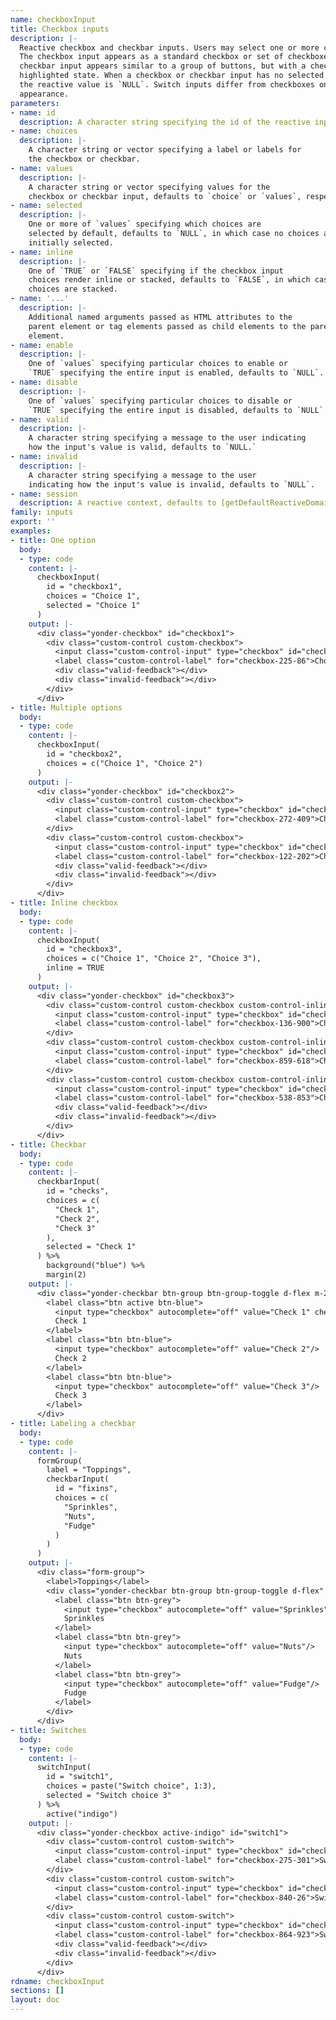 ```yaml
---
name: checkboxInput
title: Checkbox inputs
description: |-
  Reactive checkbox and checkbar inputs. Users may select one or more choices.
  The checkbox input appears as a standard checkbox or set of checkboxes. The
  checkbar input appears similar to a group of buttons, but with a checked or
  highlighted state. When a checkbox or checkbar input has no selected choices
  the reactive value is `NULL`. Switch inputs differ from checkboxes only in
  appearance.
parameters:
- name: id
  description: A character string specifying the id of the reactive input.
- name: choices
  description: |-
    A character string or vector specifying a label or labels for
    the checkbox or checkbar.
- name: values
  description: |-
    A character string or vector specifying values for the
    checkbox or checkbar input, defaults to `choice` or `values`, respectively.
- name: selected
  description: |-
    One or more of `values` specifying which choices are
    selected by default, defaults to `NULL`, in which case no choices are
    initially selected.
- name: inline
  description: |-
    One of `TRUE` or `FALSE` specifying if the checkbox input
    choices render inline or stacked, defaults to `FALSE`, in which case the
    choices are stacked.
- name: '...'
  description: |-
    Additional named arguments passed as HTML attributes to the
    parent element or tag elements passed as child elements to the parent
    element.
- name: enable
  description: |-
    One of `values` specifying particular choices to enable or
    `TRUE` specifying the entire input is enabled, defaults to `NULL`.
- name: disable
  description: |-
    One of `values` specifying particular choices to disable or
    `TRUE` specifying the entire input is disabled, defaults to `NULL`.
- name: valid
  description: |-
    A character string specifying a message to the user indicating
    how the input's value is valid, defaults to `NULL.`
- name: invalid
  description: |-
    A character string specifying a message to the user
    indicating how the input's value is invalid, defaults to `NULL`.
- name: session
  description: A reactive context, defaults to [getDefaultReactiveDomain()](getdefaultreactivedomain.html).
family: inputs
export: ''
examples:
- title: One option
  body:
  - type: code
    content: |-
      checkboxInput(
        id = "checkbox1",
        choices = "Choice 1",
        selected = "Choice 1"
      )
    output: |-
      <div class="yonder-checkbox" id="checkbox1">
        <div class="custom-control custom-checkbox">
          <input class="custom-control-input" type="checkbox" id="checkbox-225-86" name="checkbox-225-86" value="Choice 1" checked autocomplete="off"/>
          <label class="custom-control-label" for="checkbox-225-86">Choice 1</label>
          <div class="valid-feedback"></div>
          <div class="invalid-feedback"></div>
        </div>
      </div>
- title: Multiple options
  body:
  - type: code
    content: |-
      checkboxInput(
        id = "checkbox2",
        choices = c("Choice 1", "Choice 2")
      )
    output: |-
      <div class="yonder-checkbox" id="checkbox2">
        <div class="custom-control custom-checkbox">
          <input class="custom-control-input" type="checkbox" id="checkbox-272-409" name="checkbox-272-409" value="Choice 1" autocomplete="off"/>
          <label class="custom-control-label" for="checkbox-272-409">Choice 1</label>
        </div>
        <div class="custom-control custom-checkbox">
          <input class="custom-control-input" type="checkbox" id="checkbox-122-202" name="checkbox-122-202" value="Choice 2" autocomplete="off"/>
          <label class="custom-control-label" for="checkbox-122-202">Choice 2</label>
          <div class="valid-feedback"></div>
          <div class="invalid-feedback"></div>
        </div>
      </div>
- title: Inline checkbox
  body:
  - type: code
    content: |-
      checkboxInput(
        id = "checkbox3",
        choices = c("Choice 1", "Choice 2", "Choice 3"),
        inline = TRUE
      )
    output: |-
      <div class="yonder-checkbox" id="checkbox3">
        <div class="custom-control custom-checkbox custom-control-inline">
          <input class="custom-control-input" type="checkbox" id="checkbox-136-900" name="checkbox-136-900" value="Choice 1" autocomplete="off"/>
          <label class="custom-control-label" for="checkbox-136-900">Choice 1</label>
        </div>
        <div class="custom-control custom-checkbox custom-control-inline">
          <input class="custom-control-input" type="checkbox" id="checkbox-859-618" name="checkbox-859-618" value="Choice 2" autocomplete="off"/>
          <label class="custom-control-label" for="checkbox-859-618">Choice 2</label>
        </div>
        <div class="custom-control custom-checkbox custom-control-inline">
          <input class="custom-control-input" type="checkbox" id="checkbox-538-853" name="checkbox-538-853" value="Choice 3" autocomplete="off"/>
          <label class="custom-control-label" for="checkbox-538-853">Choice 3</label>
          <div class="valid-feedback"></div>
          <div class="invalid-feedback"></div>
        </div>
      </div>
- title: Checkbar
  body:
  - type: code
    content: |-
      checkbarInput(
        id = "checks",
        choices = c(
          "Check 1",
          "Check 2",
          "Check 3"
        ),
        selected = "Check 1"
      ) %>%
        background("blue") %>%
        margin(2)
    output: |-
      <div class="yonder-checkbar btn-group btn-group-toggle d-flex m-2" id="checks" data-toggle="buttons">
        <label class="btn active btn-blue">
          <input type="checkbox" autocomplete="off" value="Check 1" checked/>
          Check 1
        </label>
        <label class="btn btn-blue">
          <input type="checkbox" autocomplete="off" value="Check 2"/>
          Check 2
        </label>
        <label class="btn btn-blue">
          <input type="checkbox" autocomplete="off" value="Check 3"/>
          Check 3
        </label>
      </div>
- title: Labeling a checkbar
  body:
  - type: code
    content: |-
      formGroup(
        label = "Toppings",
        checkbarInput(
          id = "fixins",
          choices = c(
            "Sprinkles",
            "Nuts",
            "Fudge"
          )
        )
      )
    output: |-
      <div class="form-group">
        <label>Toppings</label>
        <div class="yonder-checkbar btn-group btn-group-toggle d-flex" id="fixins" data-toggle="buttons">
          <label class="btn btn-grey">
            <input type="checkbox" autocomplete="off" value="Sprinkles"/>
            Sprinkles
          </label>
          <label class="btn btn-grey">
            <input type="checkbox" autocomplete="off" value="Nuts"/>
            Nuts
          </label>
          <label class="btn btn-grey">
            <input type="checkbox" autocomplete="off" value="Fudge"/>
            Fudge
          </label>
        </div>
      </div>
- title: Switches
  body:
  - type: code
    content: |-
      switchInput(
        id = "switch1",
        choices = paste("Switch choice", 1:3),
        selected = "Switch choice 3"
      ) %>%
        active("indigo")
    output: |-
      <div class="yonder-checkbox active-indigo" id="switch1">
        <div class="custom-control custom-switch">
          <input class="custom-control-input" type="checkbox" id="checkbox-275-301" name="checkbox-275-301" value="Switch choice 1" autocomplete="off"/>
          <label class="custom-control-label" for="checkbox-275-301">Switch choice 1</label>
        </div>
        <div class="custom-control custom-switch">
          <input class="custom-control-input" type="checkbox" id="checkbox-840-26" name="checkbox-840-26" value="Switch choice 2" autocomplete="off"/>
          <label class="custom-control-label" for="checkbox-840-26">Switch choice 2</label>
        </div>
        <div class="custom-control custom-switch">
          <input class="custom-control-input" type="checkbox" id="checkbox-864-923" name="checkbox-864-923" value="Switch choice 3" checked autocomplete="off"/>
          <label class="custom-control-label" for="checkbox-864-923">Switch choice 3</label>
          <div class="valid-feedback"></div>
          <div class="invalid-feedback"></div>
        </div>
      </div>
rdname: checkboxInput
sections: []
layout: doc
---
```

